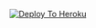 [![Deploy To Heroku](https://www.herokucdn.com/deploy/button.svg)](https://heroku.com/deploy?template=https://github.com/navedmohammad/Altaf-txt-EXTRACTOR)
                     
